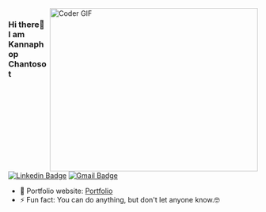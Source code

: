 <img align="right" src="https://github.com/KCnine3/KCnine3/blob/main/SOC.gif" alt="Coder GIF" width="420" height="330">



### Hi there👋 I am Kannaphop Chantosot 
[![Linkedin Badge](https://img.shields.io/badge/-rajaprerak-blue?style=flat-square&logo=Linkedin&logoColor=white&link=https://www.linkedin.com/in/rajaprerak/)](https://www.linkedin.com/in/rajaprerak/)
[![Gmail Badge](https://img.shields.io/badge/-rajaprerak@gmail.com-c14438?style=flat-square&logo=Gmail&logoColor=white&link=mailto:rajaprerak@gmail.com)](mailto:rajaprerak@gmail.com) 

- 🎯 Portfolio website: [Portfolio](https://KCnine3.github.io/)
- ⚡ Fun fact: You can do anything, but don't let anyone know.🤓



